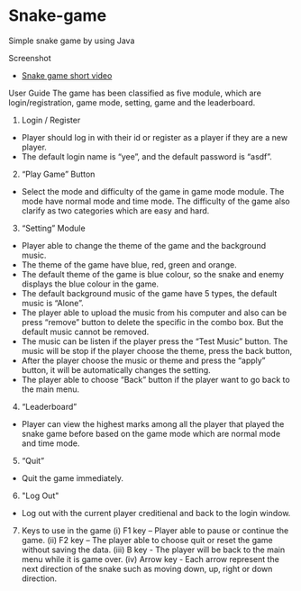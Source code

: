 # Snake-game
Simple snake game by using Java

Screenshot
* [Snake game short video](https://user-images.githubusercontent.com/57023124/129691362-4b88aaf2-8ab4-49d7-bcca-10c0f48be96a.mp4)

 User Guide
The game has been classified as five module, which are login/registration, game mode, setting, game and the leaderboard.

1. Login / Register
-	Player should log in with their id or register as a player if they are a new player. 
-	The default login name is “yee”, and the default password is “asdf”.
2. “Play Game” Button
-	Select the mode and difficulty of the game in game mode module. The mode have normal mode and time mode. The difficulty of the game also clarify as two categories which are easy and hard.
3. “Setting” Module
-	Player able to change the theme of the game and the background music.
-	The theme of the game have blue, red, green and orange.
-	The default theme of the game is blue colour, so the snake and enemy displays the blue colour in the game.
-	The default background music of the game have 5 types, the default music is “Alone”.
-	The player able to upload the music from his computer and also can be press “remove” button to delete the specific in the combo box. But the default music cannot be removed.
-	The music can be listen if the player press the “Test Music” button. The music will be stop if the player choose the theme, press the back button, 
-	After the player choose the music or theme and press the “apply” button, it will be automatically changes the setting.
-	The player able to choose “Back” button if the player want to go back to the main menu.
4. “Leaderboard”
-	Player can view the highest marks among all the player that played the snake game before based on the game mode which are normal mode and time mode.
5. “Quit”
-	 Quit the game immediately.
6. "Log Out"
-	 Log out with the current player creditienal and back to the login window.
7. Keys to use in the game
(i) F1 key – Player able to pause or continue the game.
(ii) F2 key – The player able to choose quit or reset the game without saving the data.
(iii) B key - The player will be back to the main menu while it is game over.
(iv) Arrow key - Each arrow represent the next direction of the snake such as moving down, up, right or down direction.
